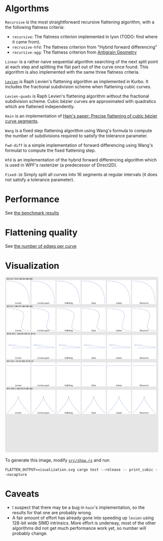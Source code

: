 # Algorthms

`Recursive` is the most straightforward recursive flattening algorithm, with a the following flatness criteria:
 - `recursive`: The flatness criterion implemented in lyon (TODO: find where it came from).
 - `recrusive-hfd`: The flatness criterion from "Hybrid forward differencing"
 - `recursive-agg`: The flatness criterion from [Antigrain Geometry](https://agg.sourceforge.net/antigrain.com/research/adaptive_bezier/index.html)

`Linear` is a rather naive sequential algorithm searching of the next split point at each step and splitting the flat part out of the curve once found. This algorithm is also implemented with the same three flatness criteria.

[`Levien`](levien.md) is Raph Levien's flattening algorithm as implemented in Kurbo. It includes the fractional subdivision scheme when flattening cubic curves.

`Levien-quads` is Raph Levien's flattening algorithm without the fractional subdivision scheme. Cubic bézier curves are approximated with quadratics which are flattened independently.

`Hain` is an implementation of [Hain's paper: Precise flattening of cubic bézier curve segments](http://www.cccg.ca/proceedings/2004/36.pdf).

`Wang` is a fixed step flattening algorithm using Wang's formula to compute the number of subdivisions required to satisfy the tolerance parameter.

`Fwd-diff` is a simple implementation of forward differencing using Wang's formulat to compute the fixed flattening step.

`Hfd` is an implementation of the hybrid forward differencing algorithm which is used in WPF's rasterizer (a predecessor of Direct2D).

`Fixed-16` Simply split all curves into 16 segments at regular intervals (it does not satisfy a tolerance parameter).

# Performance

See [the benchmark results](../bench/readme.md)

# Flattening quality

See [the number of edges per curve](edge_count.md)

# Visualization

![A visualization of the flattening for a few algorithms and curves](cubic-vis.svg)

To generate this image, modify [`src/show.rs`](../src/show.rs) and run:

```
FLATTEN_OUTPUT=visualization.svg cargo test --release -- print_cubic --nocapture
```

# Caveats

- I suspect that there may be a bug in `hain`'s implementation, so the results for that one are probably wrong.
- A fair amount of effort has already gone into speeding up `levien` using 128-bit wide SIMD intrinsics. More effort is underway, most of the other algorithms did not get much performance work yet, so number will probably change.
